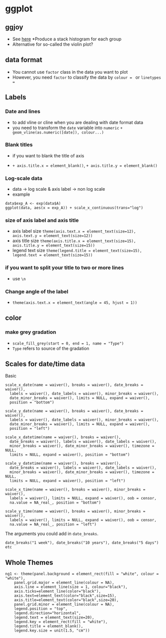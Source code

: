 # ggplot
## ggjoy
* See [here](https://simplystatistics.org/2017/07/13/the-joy-of-no-more-violin-plots/)
*Produce a stack histogram for each group
* Alternative for so-called the violin plot?

## data format
* You cannot use `factor` class in the data you want to plot
* However, you need `factor` to classify the data by `colour = ` or `linetypes = `

## Labels
### Date and lines
* to add vline or cline when you are dealing with date format data
* you need to transform the `date` variable into `numeric`
`+ geom_vline(as.numeric([date]), colour...)`

###  Blank titles
* if you want to blank the title of axis

* `+ axis.title.x = element_blank()`,  `+ axis.title.y = element_blank()`

### Log-scale data
* data -> log scale & axis label -> non log scale
* example
```
data$exp_A <- exp(data$A)
ggplot(data, aes(x = exp_A)) + scale_x_continuous(trans="log")
```

### size of axis label and axis title
* axis label size
`theme(axis.text.x = element_text(size=12), axis.text.y = element_text(size=12))`
* axis title size
`theme(axis.title.x = element_text(size=15), axis.title.y = element_text(size=15))` 
* legend text size
`theme(legend.title = element_text(size=15), legend.text = element_text(size=15))`

### if you want to split your title to two or more lines
* use `\n`

### Change angle of the label
* `theme(axis.text.x = element_text(angle = 45, hjust = 1))`

## color 
### make grey gradation
* `scale_fill_grey(start = 0, end = 1, name = "Type")`
* `Type` refers to source of the gradation

## Scales for date/time data
Basic
```
scale_x_date(name = waiver(), breaks = waiver(), date_breaks = waiver(),
  labels = waiver(), date_labels = waiver(), minor_breaks = waiver(),
  date_minor_breaks = waiver(), limits = NULL, expand = waiver(),
  position = "bottom")

scale_y_date(name = waiver(), breaks = waiver(), date_breaks = waiver(),
  labels = waiver(), date_labels = waiver(), minor_breaks = waiver(),
  date_minor_breaks = waiver(), limits = NULL, expand = waiver(),
  position = "left")

scale_x_datetime(name = waiver(), breaks = waiver(),
  date_breaks = waiver(), labels = waiver(), date_labels = waiver(),
  minor_breaks = waiver(), date_minor_breaks = waiver(), timezone = NULL,
  limits = NULL, expand = waiver(), position = "bottom")

scale_y_datetime(name = waiver(), breaks = waiver(),
  date_breaks = waiver(), labels = waiver(), date_labels = waiver(),
  minor_breaks = waiver(), date_minor_breaks = waiver(), timezone = NULL,
  limits = NULL, expand = waiver(), position = "left")

scale_x_time(name = waiver(), breaks = waiver(), minor_breaks = waiver(),
  labels = waiver(), limits = NULL, expand = waiver(), oob = censor,
  na.value = NA_real_, position = "bottom")

scale_y_time(name = waiver(), breaks = waiver(), minor_breaks = waiver(),
  labels = waiver(), limits = NULL, expand = waiver(), oob = censor,
  na.value = NA_real_, position = "left")

```
The arguments you could add in `date_breaks`.
```
date_breaks("1 week"), date_breaks("10 years"), date_breaks("5 days") etc
```

## Whole Themes
```
ng1 <- theme(panel.background = element_rect(fill = "white", colour = "white"), 
	panel.grid.major = element_line(colour = NA), 
	axis.line = element_line(size = 1, colour="black"), 
	axis.ticks=element_line(color="black"), 
	axis.text=element_text(color="black",size=15), 
	axis.title=element_text(color="black",size=20), 
	panel.grid.minor = element_line(colour = NA), 
	legend.position = "top", 
	legend.direction="horizontal", 
	legend.text = element_text(size=20), 
	legend.key = element_rect(fill = "white"), 
	legend.title = element_blank(),
	legend.key.size = unit(1.5, "cm"))
```